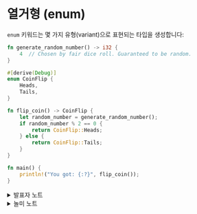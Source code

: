 # 열거형 (enum)

`enum` 키워드는 몇 가지 유형(variant)으로 표현되는 타입을 생성합니다:

```rust
fn generate_random_number() -> i32 {
    4  // Chosen by fair dice roll. Guaranteed to be random.
}

#[derive(Debug)]
enum CoinFlip {
    Heads,
    Tails,
}

fn flip_coin() -> CoinFlip {
    let random_number = generate_random_number();
    if random_number % 2 == 0 {
        return CoinFlip::Heads;
    } else {
        return CoinFlip::Tails;
    }
}

fn main() {
    println!("You got: {:?}", flip_coin());
}
```

<details>

<summary>발표자 노트</summary>

키 포인트:

* 열거형은 값들의 집합을 하나의 타입으로 표현할 수 있게 합니다.
* 위의 `CoinFlip` 열거형 타입은 `Heads`와 `Tail` 두가지 variant를 가집니다. 열거형 타입의 variant는 네임스페이스를 붙여서 사용합니다.
* 구조체와 열거형을 비교해 볼까요?
  * 구조체나 열거형 모두, 필드가 하나도 없는 단순한 형태도 가능 하고, 여러 타입의 필드를 가질 수도 있습니다.
  * 둘 다 연관함수를 `impl`블록으로 정의 할 수 있습니다.
  * 열거형 타입의 각 variant를 별도의 구조체로 정의할 수도 있지만, 그러면 열거형을 사용했을 때처럼 하나의 타입으로 취급할 수 없습니다.

</details>

<details>

<summary>놀미 노트</summary>

열거형은 다른 언어에서 볼 수 있는 분류를 위해서 사용할 수 있습니다.&#x20;

다른 언어와 달리 러스트의 열거형은 구현(impl) 블록에서 함수를 추가할 수 있습니다. 또 다른 타잎들을 분류로 포함할 수 있습니다. 이를 대수적 자료 구조라고 하는데 패턴 일치와 함께 러스트에서 **매우 중요한 도구**로 사용합니다.&#x20;

</details>
